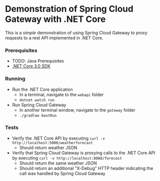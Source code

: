 # Demonstration of Spring Cloud Gateway with .NET Core

This is a _simple_ demonstration of using Spring Cloud Gateway to proxy requests to a rest API implemented in .NET Core.

### Prerequisites

- TODO: Java Prerequisites
- [.NET Core 3.0 SDK](https://dotnet.microsoft.com/download)

### Running

- Run the .NET Core application
  - In a terminal, navigate to the `webapi` folder
  - `dotnet watch run`
- Run Spring Cloud Gateway
  - In another terminal window, navigate to the `gateway` folder
  - `./gradlew bootRun`

### Tests
- Verify the .NET Core API by executing `curl -v http://localhost:5000/weatherforecast`
  - Should return weather JSON
- Verify that Spring Cloud Gateway is proxying calls to the .NET Core API by executing `curl -v http://localhost:8080/forecast`
  - Should return the same weather JSON
  - Should return an additional "X-Debug" HTTP header indicating the call was handled by Spring Cloud Gateway
